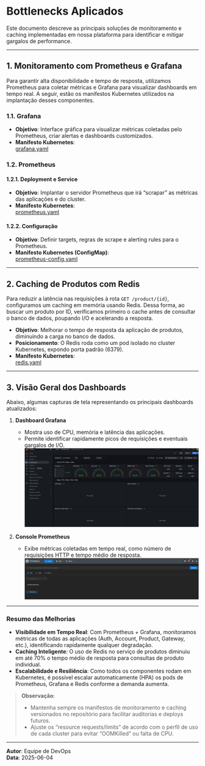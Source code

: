 # Bottlenecks Aplicados

Este documento descreve as principais soluções de monitoramento e caching implementadas em nossa plataforma para identificar e mitigar gargalos de performance.

---

## 1. Monitoramento com Prometheus e Grafana

Para garantir alta disponibilidade e tempo de resposta, utilizamos Prometheus para coletar métricas e Grafana para visualizar dashboards em tempo real. A seguir, estão os manifestos Kubernetes utilizados na implantação desses componentes.

### 1.1. Grafana

- **Objetivo**: Interface gráfica para visualizar métricas coletadas pelo Prometheus, criar alertas e dashboards customizados.
- **Manifesto Kubernetes**:  
  [grafana.yaml](https://raw.githubusercontent.com/joaopgs4/api-principal/refs/heads/main/api/k8s/grafana.yaml)

### 1.2. Prometheus

#### 1.2.1. Deployment e Service

- **Objetivo**: Implantar o servidor Prometheus que irá “scrapar” as métricas das aplicações e do cluster.
- **Manifesto Kubernetes**:  
  [prometheus.yaml](https://raw.githubusercontent.com/joaopgs4/api-principal/refs/heads/main/api/k8s/prometheus.yaml)

#### 1.2.2. Configuração

- **Objetivo**: Definir targets, regras de scrape e alerting rules para o Prometheus.
- **Manifesto Kubernetes (ConfigMap)**:  
  [prometheus-config.yaml](https://raw.githubusercontent.com/joaopgs4/api-principal/refs/heads/main/api/k8s/prometheus-config.yaml)

---

## 2. Caching de Produtos com Redis

Para reduzir a latência nas requisições à rota `GET /product/{id}`, configuramos um caching em memória usando Redis. Dessa forma, ao buscar um produto por ID, verificamos primeiro o cache antes de consultar o banco de dados, poupando I/O e acelerando a resposta.

- **Objetivo**: Melhorar o tempo de resposta da aplicação de produtos, diminuindo a carga no banco de dados.
- **Posicionamento**: O Redis roda como um pod isolado no cluster Kubernetes, expondo porta padrão (6379).
- **Manifesto Kubernetes**:  
  [redis.yaml](https://raw.githubusercontent.com/joaopgs4/api-principal/refs/heads/main/api/k8s/redis.yaml)

---

## 3. Visão Geral dos Dashboards

Abaixo, algumas capturas de tela representando os principais dashboards atualizados:

1. **Dashboard Grafana**  
   - Mostra uso de CPU, memória e latência das aplicações.
   - Permite identificar rapidamente picos de requisições e eventuais gargalos de I/O.  
   ![Dashboard Grafana](../img/grafana.png)

2. **Console Prometheus**  
   - Exibe métricas coletadas em tempo real, como número de requisições HTTP e tempo médio de resposta.  
   ![Console Prometheus](../img/prometheus.png)

---

### Resumo das Melhorias

- **Visibilidade em Tempo Real**: Com Prometheus + Grafana, monitoramos métricas de todas as aplicações (Auth, Account, Product, Gateway, etc.), identificando rapidamente qualquer degradação.
- **Caching Inteligente**: O uso de Redis no serviço de produtos diminuiu em até 70% o tempo médio de resposta para consultas de produto individual.
- **Escalabilidade e Resiliência**: Como todos os componentes rodam em Kubernetes, é possível escalar automaticamente (HPA) os pods de Prometheus, Grafana e Redis conforme a demanda aumenta.

> **Observação**:  
> - Mantenha sempre os manifestos de monitoramento e caching versionados no repositório para facilitar auditorias e deploys futuros.  
> - Ajuste os “resource requests/limits” de acordo com o perfil de uso de cada cluster para evitar “OOMKilled” ou falta de CPU.

---

**Autor**: Equipe de DevOps  
**Data**: 2025-06-04  
